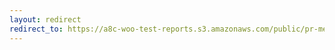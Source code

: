 ```yaml
---
layout: redirect
redirect_to: https://a8c-woo-test-reports.s3.amazonaws.com/public/pr-merge/43718/e2e/index.html
---
```

